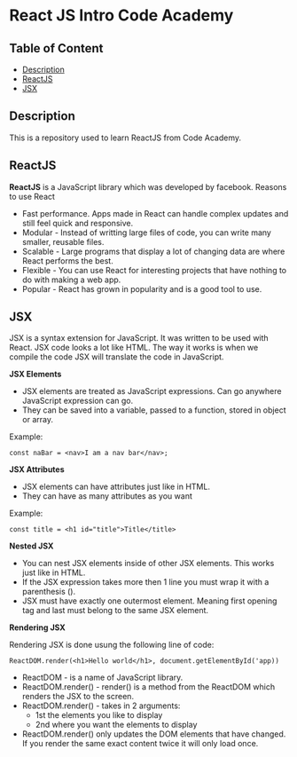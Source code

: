 # React JS Intro Code Academy

## Table of Content

- [Description](#description)
- [ReactJS](#reactjs)
- [JSX](#jsx)

## Description

This is a repository used to learn ReactJS from Code Academy.

## ReactJS

**ReactJS** is a JavaScript library which was developed by facebook.
Reasons to use React

- Fast performance. Apps made in React can handle complex updates and still feel quick and responsive.
- Modular - Instead of writting large files of code, you can write many smaller, reusable files.
- Scalable - Large programs that display a lot of changing data are where React performs the best.
- Flexible - You can use React for interesting projects that have nothing to do with making a web app.
- Popular - React has grown in popularity and is a good tool to use.

## JSX

JSX is a syntax extension for JavaScript. It was written to be used with React. JSX code looks a lot like HTML. The way it works is when we compile the code JSX will translate the code in JavaScript.

**JSX Elements**

- JSX elements are treated as JavaScript expressions. Can go anywhere JavaScript expression can go.
- They can be saved into a variable, passed to a function, stored in object or array.

Example:

`const naBar = <nav>I am a nav bar</nav>;`

**JSX Attributes**

- JSX elements can have attributes just like in HTML.
- They can have as many attributes as you want

Example:

`const title = <h1 id="title">Title</title>`

**Nested JSX**

- You can nest JSX elements inside of other JSX elements. This works just like in HTML.
- If the JSX expression takes more then 1 line you must wrap it with a parenthesis ().
- JSX must have exactly one outermost element. Meaning first opening tag and last must belong to the same JSX element.

**Rendering JSX**

Rendering JSX is done usung the following line of code:

`ReactDOM.render(<h1>Hello world</h1>, document.getElementById('app))`

- ReactDOM - is a name of JavaScript library.
- ReactDOM.render() - render() is a method from the ReactDOM which renders the JSX to the screen.
- ReactDOM.render() - takes in 2 arguments:
  - 1st the elements you like to display
  - 2nd where you want the elements to display
- ReactDOM.render() only updates the DOM elements that have changed. If you render the same exact content twice it will only load once.
